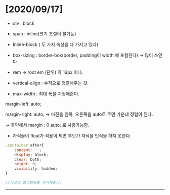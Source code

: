 # [2020/09/17]



- div : block

- span : inline(크기 조절이 불가능)
- Inline-block ( 두 가지 속성을 다 가지고 있다)
- box-sizing : border-box(border, padding이 width 에 포함된다)  → 많이 쓰인다.
- rem ⇒ root em (단위) 약 16px 이다.
- vertical-align : 수직으로 정렬해주는 것.
- max-width : 최대 폭을 지정해준다.

margin-left: auto;

margin-right: auto;    →  마진을 왼쪽, 오른쪽을 auto로 주면 가운데 정렬이 된다.

→ 축약해서 margin : 0 auto; 로 사용가능함.

- 자식들이 float가 적용이 되면 부모가 자식을 인식을 하지 못한다.

```jsx
.container:after{
    content: '';
    display: block;
    clear: both;
    height: 0;
    visibility: hidden;
}

//가상의 엘리먼트를 추가해준다.
```

---

</br>